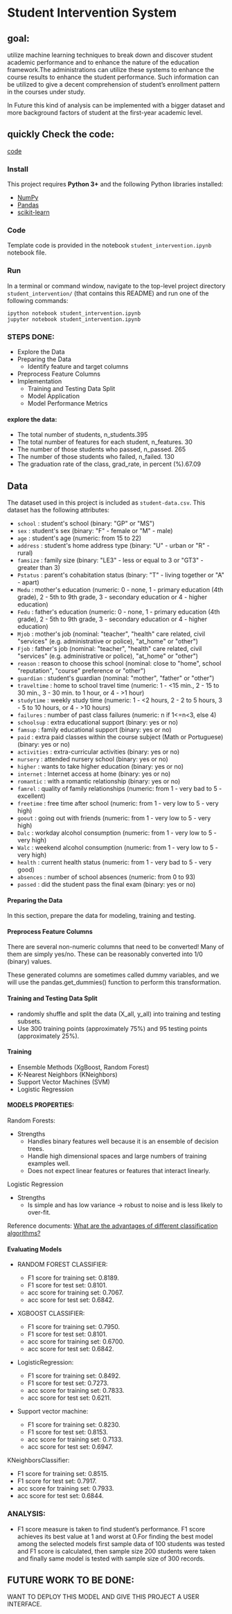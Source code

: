 
# Student Intervention System

## goal:
utilize  machine  learning  techniques  to  break down  and  discover  student  academic  performance  and  to enhance   the   nature   of   the   education   framework.The administrations  can  utilize  these  systems  to  enhance  the course  results  to  enhance  the  student  performance.  Such information can be utilized to give a decent comprehension of   student’s   enrollment pattern  in  the  courses  under study.

In Future  this  kind  of  analysis  can  be  implemented  with  a bigger  dataset  and  more  background  factors  of  student  at the  first-year  academic  level.

## quickly Check the code:
[code](https://web-resume-dng.herokuapp.com/assets/student_intervention1.html)
### Install

This project requires **Python 3+** and the following Python libraries installed:

- [NumPy](http://www.numpy.org/)
- [Pandas](http://pandas.pydata.org)
- [scikit-learn](http://scikit-learn.org/stable/)



### Code

Template code is provided in the notebook `student_intervention.ipynb` notebook file. 

### Run

In a terminal or command window, navigate to the top-level project directory `student_intervention/` (that contains this README) and run one of the following commands:

```ipython notebook student_intervention.ipynb```  
```jupyter notebook student_intervention.ipynb```


### STEPS DONE:
- Explore the Data
- Preparing the Data
  - Identify feature and target columns
- Preprocess Feature Columns
- Implementation
  - Training and Testing Data Split
  - Model Application
  - Model Performance Metrics

#### explore the data:

- The total number of students, n_students.395
- The total number of features for each student, n_features. 30
- The number of those students who passed, n_passed. 265
- The number of those students who failed, n_failed. 130
- The graduation rate of the class, grad_rate, in percent (%).67.09

## Data

The dataset used in this project is included as `student-data.csv`. This dataset has the following attributes:

- `school` : student's school (binary: "GP" or "MS")
- `sex` : student's sex (binary: "F" - female or "M" - male)
- `age` : student's age (numeric: from 15 to 22)
- `address` : student's home address type (binary: "U" - urban or "R" - rural)
- `famsize` : family size (binary: "LE3" - less or equal to 3 or "GT3" - greater than 3)
- `Pstatus` : parent's cohabitation status (binary: "T" - living together or "A" - apart)
- `Medu` : mother's education (numeric: 0 - none,  1 - primary education (4th grade), 2 - 5th to 9th grade, 3 - secondary education or 4 - higher education)
- `Fedu` : father's education (numeric: 0 - none,  1 - primary education (4th grade), 2 - 5th to 9th grade, 3 - secondary education or 4 - higher education)
- `Mjob` : mother's job (nominal: "teacher", "health" care related, civil "services" (e.g. administrative or police), "at_home" or "other")
- `Fjob` : father's job (nominal: "teacher", "health" care related, civil "services" (e.g. administrative or police), "at_home" or "other")
- `reason` : reason to choose this school (nominal: close to "home", school "reputation", "course" preference or "other")
- `guardian` : student's guardian (nominal: "mother", "father" or "other")
- `traveltime` : home to school travel time (numeric: 1 - <15 min., 2 - 15 to 30 min., 3 - 30 min. to 1 hour, or 4 - >1 hour)
- `studytime` : weekly study time (numeric: 1 - <2 hours, 2 - 2 to 5 hours, 3 - 5 to 10 hours, or 4 - >10 hours)
- `failures` : number of past class failures (numeric: n if 1<=n<3, else 4)
- `schoolsup` : extra educational support (binary: yes or no)
- `famsup` : family educational support (binary: yes or no)
- `paid` : extra paid classes within the course subject (Math or Portuguese) (binary: yes or no)
- `activities` : extra-curricular activities (binary: yes or no)
- `nursery` : attended nursery school (binary: yes or no)
- `higher` : wants to take higher education (binary: yes or no)
- `internet` : Internet access at home (binary: yes or no)
- `romantic` : with a romantic relationship (binary: yes or no)
- `famrel` : quality of family relationships (numeric: from 1 - very bad to 5 - excellent)
- `freetime` : free time after school (numeric: from 1 - very low to 5 - very high)
- `goout` : going out with friends (numeric: from 1 - very low to 5 - very high)
- `Dalc` : workday alcohol consumption (numeric: from 1 - very low to 5 - very high)
- `Walc` : weekend alcohol consumption (numeric: from 1 - very low to 5 - very high)
- `health` : current health status (numeric: from 1 - very bad to 5 - very good)
- `absences` : number of school absences (numeric: from 0 to 93)
- `passed` : did the student pass the final exam (binary: yes or no)

#### Preparing the Data

In this section, prepare the data for modeling, training and testing.

#### Preprocess Feature Columns

There are several non-numeric columns that need to be converted! Many of them are simply yes/no. These can be reasonably converted into 1/0 (binary) values.

These generated columns are sometimes called dummy variables, and we will use the pandas.get_dummies() function to perform this transformation.

#### Training and Testing Data Split

- randomly shuffle and split the data (X_all, y_all) into training and testing subsets.
- Use 300 training points (approximately 75%) and 95 testing points (approximately 25%).

#### Training

- Ensemble Methods (XgBoost, Random Forest)
- K-Nearest Neighbors (KNeighbors)
- Support Vector Machines (SVM)
- Logistic Regression

#### MODELS PROPERTIES:
Random Forests:
- Strengths	
    - Handles binary features well because it is an ensemble of decision trees.
    - Handle high dimensional spaces and large numbers of training examples well.
    - Does not expect linear features or features that interact linearly.

Logistic Regression
- Strengths	
    - Is simple and has low variance -> robust to noise and is less likely to over-fit.

Reference documents:
[What are the advantages of different classification algorithms?](https://www.quora.com/What-are-the-advantages-of-different-classification-algorithms)


#### Evaluating Models
- RANDOM FOREST CLASSIFIER:
  - F1 score for training set: 0.8189.
  - F1 score for test set: 0.8101.
  - acc score for training set: 0.7067.
  - acc score for test set: 0.6842.
- XGBOOST CLASSIFIER:
  - F1 score for training set: 0.7950.
  - F1 score for test set: 0.8101.
  - acc score for training set: 0.6700.
  - acc score for test set: 0.6842.
- LogisticRegression:
  - F1 score for training set: 0.8492.
  - F1 score for test set: 0.7273.
  - acc score for training set: 0.7833.
  - acc score for test set: 0.6211.

- Support vector machine:
  - F1 score for training set: 0.8230.
  - F1 score for test set: 0.8153.
  - acc score for training set: 0.7133.
  - acc score for test set: 0.6947.
  
 
KNeighborsClassifier:
  - F1 score for training set: 0.8515.
  - F1 score for test set: 0.7917.
  - acc score for training set: 0.7933.
  - acc score for test set: 0.6844.


### ANALYSIS:

- F1 score measure is taken to find student’s performance. F1 score achieves its best value at 1 and worst at 0.For finding the best model among the selected models first sample data of  100  students  was  tested  and  F1  score  is  calculated,  then sample size 200 students were taken and finally same model is  tested  with  sample  size  of  300  records.

## FUTURE WORK TO BE DONE:
WANT TO DEPLOY THIS MODEL AND GIVE THIS PROJECT A USER INTERFACE.
